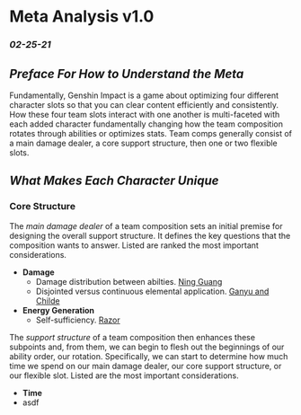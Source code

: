# Meta Analysis v1.0
### *02-25-21*

## *Preface For How to Understand the Meta*
Fundamentally, Genshin Impact is a game about optimizing four different character slots so that you can clear content efficiently and consistently. How these four team slots interact with one another is multi-faceted with each added character fundamentally changing how the team composition rotates through abilities or optimizes stats. Team comps generally consist of a main damage dealer, a core support structure, then one or two flexible slots.

## *What Makes Each Character Unique*
### Core Structure
The *main damage dealer* of a team composition sets an initial premise for designing the overall support structure. It defines the key questions that the composition wants to answer. Listed are ranked the most important considerations.

* **Damage**
  * Damage distribution between abilties. [Ning Guang]()
  * Disjointed versus continuous elemental application. [Ganyu and Childe]()
* **Energy Generation** 
  * Self-sufficiency. [Razor]()

The *support structure* of a team composition then enhances these subpoints and, from them, we can begin to flesh out the beginnings of our ability order, our rotation. Specifically, we can start to determine how much time we spend on our main damage dealer, our core support structure, or our flexible slot. Listed are the most important considerations.

* **Time**
 * asdf
